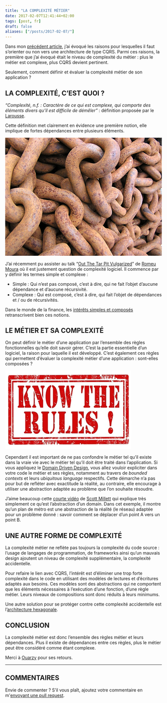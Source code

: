```yaml
---
title: "LA COMPLEXITÉ MÉTIER"
date: 2017-02-07T12:41:44+02:00
tags: [post, fr]
draft: false
aliases: ["/posts/2017-02-07/"]
---
```


Dans mon [précédent article](/posts/2016-12-20/), j’ai évoqué les raisons pour lesquelles il faut s’orienter ou non vers une architecture de type CQRS. Parmi ces raisons, la première que j’ai évoqué était le niveau de complexité du métier&nbsp;: plus le métier est complexe, plus CQRS devient pertinent.

Seulement, comment définir et évaluer la complexité métier de son application&nbsp;?

## LA COMPLEXITÉ, C’EST QUOI&nbsp;?

*“Complexité, n.f.&nbsp;: Caractère de ce qui est complexe, qui comporte des éléments divers qu’il est difficile de démêler”*&nbsp;: définition proposée par le [Larousse](http://www.larousse.fr/dictionnaires/francais/complexit%C3%A9/17700).

Cette définition met clairement en évidence une première notion, elle implique de fortes dépendances entre plusieurs éléments.

![Chaines](1.png)

J’ai récemment pu assister au talk “[Out The Tar Pit Vulgarized](https://www.youtube.com/watch?v=RugUTW-BPuE)” de [Romeu Moura](https://twitter.com/malk_zameth) où il est justement question de complexité logiciel. Il commence par y définir les termes simple et complexe&nbsp;:

- Simple&nbsp;: Qui n’est pas composé, c’est à dire, qui ne fait l’objet d’aucune dépendance et d’aucune récursivité.
- Complexe&nbsp;: Qui est composé, c’est à dire, qui fait l’objet de dépendances et / ou de récursivités.

Dans le monde de la finance, les [intérêts simples et composés](http://www.mathematiquesfaciles.com/interets-simples-et-composes_2_109876.htm) retranscrivent bien ces notions.

## LE MÉTIER ET SA COMPLEXITÉ

On peut définir le métier d’une application par l’ensemble des règles fonctionnelles qu’elle doit savoir gérer. C’est la partie essentielle d’un logiciel, la raison pour laquelle il est développé. C’est également ces règles qui permettent d’évaluer la complexité métier d’une application&nbsp;: sont-elles composées&nbsp;?

![Tampon "Know The Rules"](2.png)

Cependant il est important de ne pas confondre le métier tel qu’il existe dans la vraie vie avec le métier tel qu’il doit être traité dans l’application. Si vous appliquez le [Domain Driven Design](https://en.wikipedia.org/wiki/Domain-driven_design), vous allez vouloir expliciter dans votre code le métier et ses règles, notamment au travers de *bounded contexts* et leurs *ubiquitous language* respectifs. Cette démarche n’a pas pour but de refléter avec exactitude la réalité, au contraire, elle encourage à utiliser une abstraction adaptée au problème que l’on souhaite résoudre.

J’aime beaucoup cette [courte vidéo](https://www.youtube.com/watch?v=iD_Vv3faUcQ&app) de [Scott Millett](https://twitter.com/ScottMillett) qui explique très simplement ce qu’est l’abstraction d’un domain. Dans cet exemple, il montre qu’un plan de métro est une abstraction de la réalité (le réseau) adaptée pour un problème donné&nbsp;: savoir comment se déplacer d’un point A vers un point B.

## UNE AUTRE FORME DE COMPLEXITÉ

La complexité métier ne reflète pas toujours la complexité du code source&nbsp;: l’usage de langages de programmation, de frameworks ainsi qu’un mauvais design ajoutent un niveau de complexité supplémentaire, la complexité accidentelle.

Pour refaire le lien avec CQRS, l’intérêt est d’éliminer une trop forte complexité dans le code en utilisant des modèles de lectures et d’écritures adaptés aux besoins. Ces modèles sont des abstractions qui ne comportent que les éléments nécessaires à l’exécution d’une fonction, d’une règle métier. Leurs niveaux de compositions sont donc réduits à leurs minimums.

Une autre solution pour se protéger contre cette complexité accidentelle est l’[architecture hexagonale](http://blog.xebia.fr/2016/03/16/perennisez-votre-metier-avec-larchitecture-hexagonale/).

## CONCLUSION

La complexité métier est donc l’ensemble des règles métier et leurs dépendances. Plus il existe de dépendances entre ces règles, plus le métier peut être considéré comme étant complexe.

Merci à [Ouarzy](https://twitter.com/Ouarzy) pour ses retours.

---

## COMMENTAIRES

<!--Ajoutez votre commentaire ici-->

Envie de commenter ? S’il vous plaît, ajoutez votre commentaire en m'[envoyant une pull request](https://github.com/RomainTrm/Blog?tab=readme-ov-file#how-to-comment).

